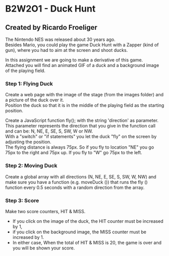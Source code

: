 # B2W2O1 - Duck Hunt
## Created by Ricardo Froeliger

The Nintendo NES was released about 30 years ago.<br>
Besides Mario, you could play the game Duck Hunt with a Zapper (kind of gun), where you had to aim at the screen and shoot ducks.

In this assignment we are going to make a derivative of this game.<br>
Attached you will find an animated GIF of a duck and a background image of the playing field.


### Step 1: Flying Duck
Create a web page with the image of the stage (from the images folder) and a picture of the duck over it.<br>
Position the duck so that it is in the middle of the playing field as the starting position.

Create a JavaScript function fly(); with the string 'direction' as parameter.<br>
This parameter represents the direction that you give in the function call and can be: N, NE, E, SE, S, SW, W or NW.<br>
With a "switch" or "if statements" you let the duck "fly" on the screen by adjusting the position.<br>
The flying distance is always 75px. So if you fly to location "NE" you go 75px to the right and 75px up. If you fly to "W" go 75px to the left.


### Step 2: Moving Duck
Create a global array with all directions (N, NE, E, SE, S, SW, W, NW) and make sure you have a function (e.g. moveDuck ()) that runs the fly () function every 0.5 seconds with a random direction from the array.
 

### Step 3: Score
Make two score counters, HIT & MISS.
* If you click on the image of the duck, the HIT counter must be increased by 1, 
* if you click on the background image, the MISS counter must be increased by 1. 
* In either case, When the total of HIT & MISS is 20, the game is over and you will be shown your score.